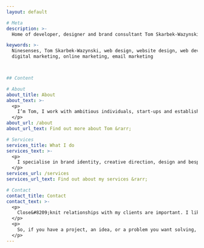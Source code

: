 ```yaml
---
layout: default

# Meta
description: >-
  Home of developer, designer and brand consultant Tom Skarbek-Wazynski. Tom helps companies look their best and make their products exceptional to use.

keywords: >-
  Ninesenses, Tom Skarbek-Wazynski, web design, website design, web development, branding,
  digital marketing, online marketing, email marketing



## Content

# About
about_title: About
about_text: >-
  <p>
    I’m Tom, I work with ambitious individuals, start‑ups and established businesses. Planning, designing and building bespoke digital products and brands to help them thrive.
  </p>
about_url: /about
about_url_text: Find out more about Tom &rarr;

# Services
services_title: What I do
services_text: >-
  <p>
    I specialise in brand identity, creative direction, design and bespoke development. Helping companies look their best and make their products exceptional to use.
  </p>
services_url: /services
services_url_text: Find out about my services &rarr;

# Contact
contact_title: Contact
contact_text: >-
  <p>
    Close&#8209;knit relationships with my clients are important. I like to work with you to ensure that together we create the best possible solution for you and your customers.
  </p>
  <p>
    So, if you have a project, an idea, or a problem you want solving, please drop me an email or call for a chat.
  </p>
---
```

